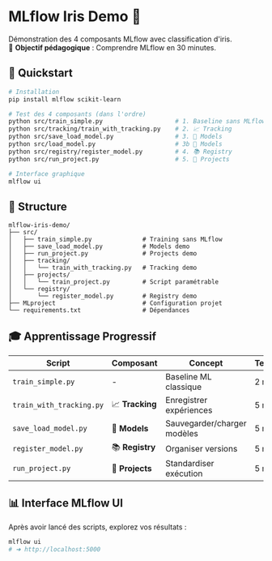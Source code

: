 # MLflow Iris Demo 🌸

Démonstration des 4 composants MLflow avec classification d'iris.  
🎯 **Objectif pédagogique** : Comprendre MLflow en 30 minutes.

## 🚀 Quickstart

```bash
# Installation
pip install mlflow scikit-learn

# Test des 4 composants (dans l'ordre)
python src/train_simple.py                    # 1. Baseline sans MLflow
python src/tracking/train_with_tracking.py    # 2. 📈 Tracking
python src/save_load_model.py                 # 3. 💾 Models  
python src/load_model.py                      # 3b 💾 Models  
python src/registry/register_model.py         # 4. 📚 Registry
python src/run_project.py                     # 5. 🚀 Projects

# Interface graphique
mlflow ui
```

## 📂 Structure

```
mlflow-iris-demo/
├── src/
│   ├── train_simple.py              # Training sans MLflow
│   ├── save_load_model.py           # Models demo
│   ├── run_project.py               # Projects demo
│   ├── tracking/
│   │   └── train_with_tracking.py   # Tracking demo
│   ├── projects/
│   │   └── train_project.py         # Script paramétrable
│   └── registry/
│       └── register_model.py        # Registry demo
├── MLproject                        # Configuration projet
└── requirements.txt                 # Dépendances
```

## 🎓 Apprentissage Progressif

| Script | Composant | Concept | Temps |
|--------|-----------|---------|-------|
| `train_simple.py` | - | Baseline ML classique | 2 min |
| `train_with_tracking.py` | 📈 **Tracking** | Enregistrer expériences | 5 min |
| `save_load_model.py` | 💾 **Models** | Sauvegarder/charger modèles | 5 min |
| `register_model.py` | 📚 **Registry** | Organiser versions | 5 min |
| `run_project.py` | 🚀 **Projects** | Standardiser exécution | 5 min |

## 📊 Interface MLflow UI

Après avoir lancé des scripts, explorez vos résultats :

```bash
mlflow ui
# ➜ http://localhost:5000
```
